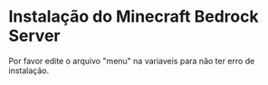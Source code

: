 # Instalação do Minecraft Bedrock Server

Por favor edite o arquivo "menu" na variaveis para não ter erro de instalação.
